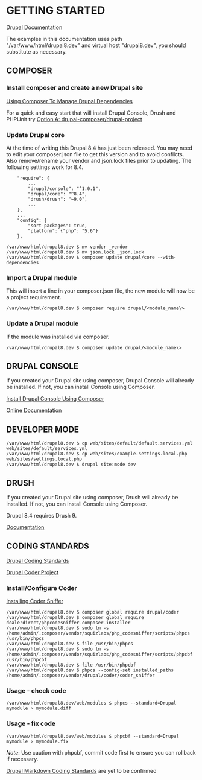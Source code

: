 # GETTING STARTED

[Drupal Documentation](https://www.drupal.org/documentation )

The examples in this documentation uses path "/var/www/html/drupal8.dev" and
virtual host "drupal8.dev", you should substitute as necessary.

## COMPOSER


### Install composer and create a new Drupal site

[Using Composer To Manage Drupal Dependencies](https://www.drupal.org/docs/develop/using-composer/using-composer-to-manage-drupal-site-dependencies )

For a quick and easy start that will install Drupal Console, Drush and PHPUnit
try [Option A: drupal-composer/drupal-project](https://github.com/drupal-composer/drupal-project )

### Update Drupal core

At the time of writing this Drupal 8.4 has just been released. You may need to
edit your composer.json file to get this version and to avoid conflicts. Also
remove/rename your vendor and json.lock files prior to updating. The following
settings work for 8.4.

```
    "require": {
        ...
        "drupal/console": "^1.0.1",
        "drupal/core": "^8.4",
        "drush/drush": "~9.0",
        ...
    },
    ...
    "config": {
        "sort-packages": true,
        "platform": {"php": "5.6"}
    },
```

```
/var/www/html/drupal8.dev $ mv vendor _vendor
/var/www/html/drupal8.dev $ mv json.lock _json.lock
/var/www/html/drupal8.dev $ composer update drupal/core --with-dependencies
```

### Import a Drupal module

This will insert a line in your composer.json file, the new module will now be a
project requirement.

```
/var/www/html/drupal8.dev $ composer require drupal/<module_name\>
```

### Update a Drupal module

If the module was installed via composer.
```
/var/www/html/drupal8.dev $ composer update drupal/<module_name\>
```

## DRUPAL CONSOLE

If you created your Drupal site using composer, Drupal Console will already be
installed. If not, you can install Console using Composer.

[Install Drupal Console Using Composer](https://docs.drupalconsole.com/en/getting/composer.html)

[Online Documentation](https://hechoendrupal.gitbooks.io/drupal-console/content/en/index.html)

## DEVELOPER MODE

```
/var/www/html/drupal8.dev $ cp web/sites/default/default.services.yml web/sites/default/services.yml
/var/www/html/drupal8.dev $ cp web/sites/example.settings.local.php web/sites/settings.local.php
/var/www/html/drupal8.dev $ drupal site:mode dev
```

## DRUSH

If you created your Drupal site using composer, Drush will already be installed.
If not, you can install Console using Composer.

Drupal 8.4 requires Drush 9.

[Documentation](http://docs.drush.org/en/9.x/ )

## CODING STANDARDS

[Drupal Coding Standards](https://www.drupal.org/docs/develop/standards)

[Drupal Coder Project](https://www.drupal.org/project/coder)

### Install/Configure Coder

[Installing Coder Sniffer](https://www.drupal.org/node/1419988)

```
/var/www/html/drupal8.dev $ composer global require drupal/coder
/var/www/html/drupal8.dev $ composer global require dealerdirect/phpcodesniffer-composer-installer
/var/www/html/drupal8.dev $ sudo ln -s /home/admin/.composer/vendor/squizlabs/php_codesniffer/scripts/phpcs /usr/bin/phpcs
/var/www/html/drupal8.dev $ file /usr/bin/phpcs
/var/www/html/drupal8.dev $ sudo ln -s /home/admin/.composer/vendor/squizlabs/php_codesniffer/scripts/phpcbf /usr/bin/phpcbf
/var/www/html/drupal8.dev $ file /usr/bin/phpcbf
/var/www/html/drupal8.dev $ phpcs --config-set installed_paths /home/admin/.composer/vendor/drupal/coder/coder_sniffer
```

### Usage - check code

```
/var/www/html/drupal8.dev/web/modules $ phpcs --standard=Drupal mymodule > mymodule.diff
```

### Usage - fix code

`/var/www/html/drupal8.dev/web/modules $ phpcbf --standard=Drupal mymodule > mymodule.fix`

_Note_: Use caution with phpcbf, commit code first to ensure you can rollback if necessary.

[Drupal Markdown Coding Standards](https://www.drupal.org/docs/develop/coding-standards/markdown-coding-standards) are yet to be confirmed
